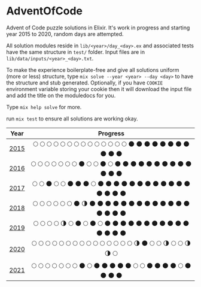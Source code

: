 # AdventOfCode

Advent of Code puzzle solutions in Elixir. It's work in progress and starting year 2015 to 2020, random days are attempted.

All solution modules reside in `lib/<year>/day_<day>.ex` and associated tests have the same structure in `test/` folder. Input files are in `lib/data/inputs/<year>_<day>.txt`.

To make the experience boilerplate-free and give all solutions uniform (more or less) structure, type `mix solve --year <year> --day <day>` to have the structure and stub generated. Optionally, if you have `COOKIE` environment variable storing your cookie then it will download the input file and add the title on the moduledocs for you.

Type `mix help solve` for more.

run `mix test` to ensure all solutions are working okay.

| Year | Progress |
| :-----: | :------: |
| [2015](/lib/2015) | :full_moon: :full_moon: :full_moon: :full_moon: :full_moon: :full_moon: :full_moon: :full_moon: :full_moon: :full_moon: :full_moon: :full_moon: :full_moon: :full_moon: :new_moon: :new_moon: :new_moon: :new_moon: :new_moon: :new_moon: :new_moon: :new_moon: :new_moon: :new_moon: :new_moon: |
| [2016](/lib/2016) |:full_moon: :full_moon: :full_moon: :full_moon: :full_moon: :full_moon: :full_moon: :new_moon: :full_moon: :full_moon: :new_moon: :full_moon: :new_moon: :new_moon: :new_moon: :new_moon: :new_moon: :new_moon: :new_moon: :new_moon: :new_moon: :new_moon: :new_moon: :new_moon: :new_moon: |
| [2017](/lib/2017) |:full_moon: :full_moon: :new_moon: :full_moon: :full_moon: :new_moon: :new_moon: :new_moon: :full_moon: :new_moon: :new_moon: :new_moon: :new_moon: :new_moon: :new_moon: :new_moon: :new_moon: :new_moon: :new_moon: :new_moon: :new_moon: :new_moon: :new_moon: :new_moon: :new_moon: |
| [2018](/lib/2018) | :full_moon: :full_moon: :full_moon: :full_moon: :full_moon: :full_moon: :new_moon: :last_quarter_moon: :new_moon: :new_moon: :new_moon: :new_moon: :new_moon: :new_moon: :new_moon: :new_moon: :new_moon: :new_moon: :new_moon: :new_moon: :new_moon: :new_moon: :new_moon: :new_moon: :new_moon: |
| [2019](/lib/2019) |:full_moon: :full_moon: :full_moon: :full_moon: :last_quarter_moon: :full_moon: :new_moon: :full_moon: :new_moon: :full_moon: :new_moon: :new_moon: :new_moon: :new_moon: :new_moon: :new_moon: :new_moon: :new_moon: :new_moon: :new_moon: :new_moon: :new_moon: :new_moon: :new_moon: :new_moon: |
| [2020](/lib/2020) | :full_moon: :full_moon: :full_moon: :full_moon: :full_moon: :full_moon: :full_moon: :full_moon: :full_moon: :full_moon: :full_moon: :full_moon: :full_moon: :full_moon: :full_moon: :last_quarter_moon: :new_moon: :full_moon: :full_moon: :last_quarter_moon: :full_moon: :full_moon: :last_quarter_moon: :last_quarter_moon: :full_moon: |
| [2021](/lib/2021) | :full_moon: :full_moon: :full_moon: :full_moon: :full_moon: :full_moon: :full_moon: :new_moon: :full_moon: :new_moon: :new_moon: :new_moon: :new_moon: :new_moon: :full_moon: :full_moon: :new_moon: :new_moon: :new_moon: :new_moon: :full_moon: :new_moon: :new_moon: :new_moon: :new_moon: |
